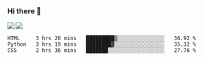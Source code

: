 ### Hi there 👋


<!--<img height="180em" src="https://github-readme-stats.vercel.app/api?username=AndreFerreira5&show_icons=true&hide_border=true&&count_private=true&include_all_commits=true" /> -->

<a href="https://github.com/anuraghazra/github-readme-stats">
  <img align="left" src="https://github-readme-stats.vercel.app/api?username=AndreFerreira5&count_private=true&show_icons=true&theme=radical" />
</a>

<a href="https://github.com/anuraghazra/convoychat">
  <img align="center" src="https://github-readme-stats.vercel.app/api/top-langs/?username=AndreFerreira5" />
</a>

<!--<img src="https://github.com/AndreFerreira5/AndreFerreira5/main/images/stat.svg" alt="Alternative Text"/>-->

<!--START_SECTION:waka-->
```text
HTML     3 hrs 28 mins   █████████▒░░░░░░░░░░░░░░░   36.92 % 
Python   3 hrs 19 mins   ████████▓░░░░░░░░░░░░░░░░   35.32 % 
CSS      2 hrs 36 mins   ███████░░░░░░░░░░░░░░░░░░   27.76 % 
```
<!--END_SECTION:waka-->

<!--
**AndreFerreira5/AndreFerreira5** is a ✨ _special_ ✨ repository because its `README.md` (this file) appears on your GitHub profile.

Here are some ideas to get you started:

- 🔭 I’m currently working on ...
- 🌱 I’m currently learning ...
- 👯 I’m looking to collaborate on ...
- 🤔 I’m looking for help with ...
- 💬 Ask me about ...
- 📫 How to reach me: ...
- 😄 Pronouns: ...
- ⚡ Fun fact: ...
-->
